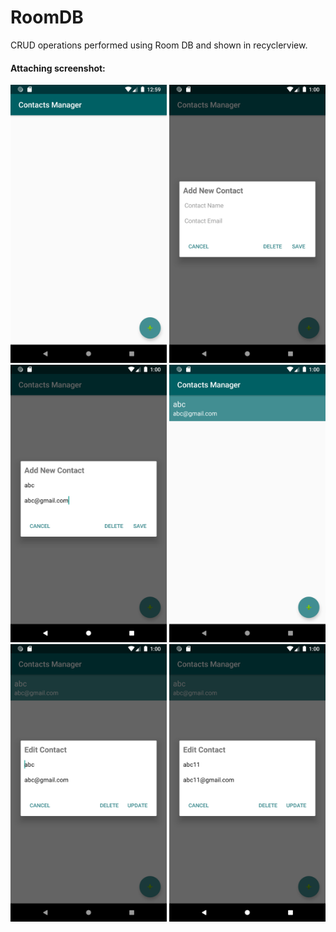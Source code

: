 # RoomDB
CRUD operations performed using Room DB and shown in recyclerview. 

#### <b> Attaching screenshot: </b> 

<img src = "screenshots/image1.png" width = "250" /> <img src = "screenshots/image2.png" width = "250" /> 
<img src = "screenshots/image3.png" width = "250" /> <img src = "screenshots/image4.png" width = "250" />
<img src = "screenshots/image5.png" width = "250" /> <img src = "screenshots/image6.png" width = "250" /> 
